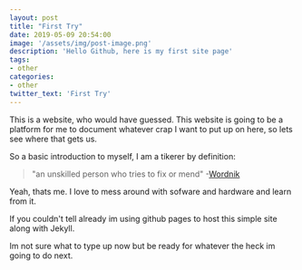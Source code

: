 ```yaml
---
layout: post
title: "First Try"
date: 2019-05-09 20:54:00
image: '/assets/img/post-image.png'
description: 'Hello Github, here is my first site page'
tags:
- other
categories:
- other
twitter_text: 'First Try'
---
```


This is a website, who would have guessed. This website is going to be a platform for me to document whatever crap I want to put up on here, so lets see where that gets us. 

So a basic introduction to myself, I am a tikerer by definition:

> "an unskilled person who tries to fix or mend" -[Wordnik](https://www.wordnik.com/words/tinkerer)

 Yeah, thats me. I love to mess around with sofware and hardware and learn from it. 

If you couldn't tell already im using github pages to host this simple site along with Jekyll.

Im not sure what to type up now but be ready for whatever the heck im going to do next. 
